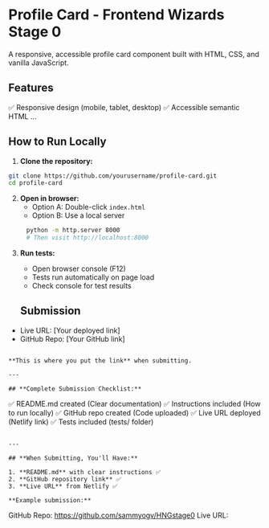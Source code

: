 # Profile Card - Frontend Wizards Stage 0

A responsive, accessible profile card component built with HTML, CSS, and vanilla JavaScript.

## Features

✅ Responsive design (mobile, tablet, desktop)
✅ Accessible semantic HTML
...

## How to Run Locally

1. **Clone the repository:**
```bash
git clone https://github.com/yourusername/profile-card.git
cd profile-card
```

2. **Open in browser:**
   - Option A: Double-click `index.html`
   - Option B: Use a local server
```bash
     python -m http.server 8000
     # Then visit http://localhost:8000
```

3. **Run tests:**
   - Open browser console (F12)
   - Tests run automatically on page load
   - Check console for test results


   ## Submission

- Live URL: [Your deployed link]
- GitHub Repo: [Your GitHub link]
```

**This is where you put the link** when submitting.

---

## **Complete Submission Checklist:**
```
✅ README.md created         (Clear documentation)
✅ Instructions included     (How to run locally)
✅ GitHub repo created       (Code uploaded)
✅ Live URL deployed         (Netlify link)
✅ Tests included            (tests/ folder)
```

---

## **When Submitting, You'll Have:**

1. **README.md** with clear instructions ✅
2. **GitHub repository link** ✅
3. **Live URL** from Netlify ✅

**Example submission:**
```
GitHub Repo: https://github.com/sammyogv/HNGstage0
Live URL:




